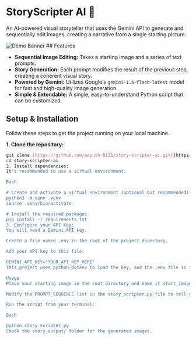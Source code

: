 # StoryScripter AI 🎨

An AI-powered visual storyteller that uses the Gemini API to generate and sequentially edit images, creating a narrative from a single starting picture.

![Demo Banner](https://i.imgur.com/your-image-url.png) ## Features

-   **Sequential Image Editing:** Takes a starting image and a series of text prompts.
-   **Story Generation:** Each prompt modifies the result of the previous step, creating a coherent visual story.
-   **Powered by Gemini:** Utilizes Google's `gemini-1.5-flash-latest` model for fast and high-quality image generation.
-   **Simple & Extendable:** A single, easy-to-understand Python script that can be customized.

## Setup & Installation

Follow these steps to get the project running on your local machine.

**1. Clone the repository:**
```bash
git clone [https://github.com/aayush-0131/story-scripter-ai.git](https://github.com/aayush-0131/story-scripter-ai.git)
cd story-scripter-ai
2. Install dependencies:
It's recommended to use a virtual environment.

Bash

# Create and activate a virtual environment (optional but recommended)
python3 -m venv .venv
source .venv/bin/activate

# Install the required packages
pip install -r requirements.txt
3. Configure your API Key:
You will need a Gemini API key.

Create a file named .env in the root of the project directory.

Add your API key to this file:

GEMINI_API_KEY="YOUR_API_KEY_HERE"
This project uses python-dotenv to load the key, and the .env file is included in .gitignore to keep your key private.

Usage
Place your starting image in the root directory and name it start_image.png.

Modify the PROMPT_SEQUENCE list in the story_scripter.py file to tell your desired story.

Run the script from your terminal:

Bash

python story_scripter.py
Check the story_output/ folder for the generated images.
